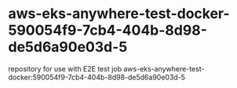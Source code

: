 # aws-eks-anywhere-test-docker-590054f9-7cb4-404b-8d98-de5d6a90e03d-5
repository for use with E2E test job aws-eks-anywhere-test-docker:590054f9-7cb4-404b-8d98-de5d6a90e03d-5
